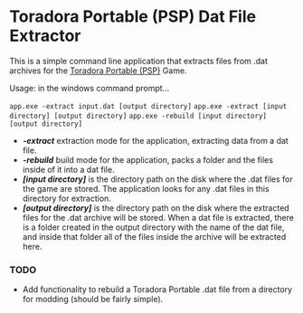 # Toradora Portable (PSP) Dat File Extractor
This is a simple command line application that extracts files from .dat archives for the [Toradora Portable (PSP)](https://cdromance.com/psp/torador-portable-english/) Game.

Usage: in the windows command prompt...

`app.exe -extract input.dat [output directory]`
`app.exe -extract [input directory] [output directory]`
`app.exe -rebuild [input directory] [output directory]`

- ***-extract*** extraction mode for the application, extracting data from a dat file.
- ***-rebuild*** build mode for the application, packs a folder and the files inside of it into a dat file.
- ***[input directory]*** is the directory path on the disk where the .dat files for the game are stored. The application looks for any .dat files in this directory for extraction.
- ***[output directory]*** is the directory path on the disk where the extracted files for the .dat archive will be stored. When a dat file is extracted, there is a folder created in the output directory with the name of the dat file, and inside that folder all of the files inside the archive will be extracted here.

### TODO
- Add functionality to rebuild a Toradora Portable .dat file from a directory for modding (should be fairly simple).

